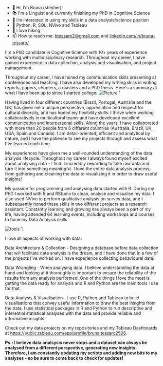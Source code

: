 - :rainbow: Hi, I’m Bruna (she/her)!
- :books: I'm a Linguist and currently finishing my PhD in Cognitive Science
- 👀 I’m interested in using my skills in a data analysis/science position
- 🌱 Python, R, SQL, NVivo and Tableau
- :hiking_boot: I love hiking
- 📫 How to reach me: btessaro2@gmail.com and [linkedin.com/in/bruna-tessaro/](https://www.linkedin.com/in/bruna-tessaro/)


I'm a PhD candidate in Cognitive Science with 10+ years of experience working with multidisciplinary research. Throughout my career, I have gained experience in data collection, analysis and visualisation, and project management. 

Throughout my career, I have honed my communication skills presenting at conferences and teaching. I have also developed my writing skills in writing reports, papers, chapters, a masters and a PhD thesis. Here's a summary at what I have been up to since I started college:
![Picture 1](https://github.com/btessaro/btessaro/assets/68346837/28437302-0a0a-4a6d-babd-48ed3a3d8604)


Having lived in four different countries (Brazil, Portugal, Australia and the UK) has given me a unique perspective, appreciation and respect for cultural diversity, and has honed my flexibility skills. I thrive when working collaboratively in multicultural teams and have developed excellent communication and interpersonal skills.  Along the years, I have collaborated with more than 20 people from 6 different countries (Australia, Brazil, UK, USA, Spain and Canada). I am detail-oriented, efficient and analytical by nature, and I have the patience to see my projects through and assess what I've learned each time.

My experiences have given me a well-rounded understanding of the data analysis lifecycle. Throughout my career I always found myself excited about analysing data - I find it incredibly rewarding to take raw data and turn it into something meaningful. I love the entire data analysis process, from gathering and cleaning the data to visualizing it in order to draw useful insights!

My passion for programming and analysing data started with R. During my PhD I worked with R and RStudio to clean, analyse and visualise my data. I also used NVivo to perform qualitative analysis on survey data, and I subsequently honed these skills in two different projects as a research assistant.
Constantly learning and growing has always been a part of my life, having attended 64 learning events, including workshops and courses to hone my Data Analysis skills:

![tools 1](https://github.com/btessaro/btessaro/assets/68346837/a8103f84-27b1-4bf7-97e6-10dcec5917c0).

I love all aspects of working with data:

Data Architecture & Collection - Designing a database before data collection that will facilitate data analysis is the dream, and I have done that in a few of the projects I've worked on. I have experience collecting behavioural data.

Data Wrangling - When analysing data, I believe understanding the data at hand and looking at it thoroughly is important to ensure the reliability of the results from any analysis performed. One of the things I love the most is getting the data ready for analysis and R and Python are the main tools I use for that. 

Data Analysis & Visualisation - I use R, Python and Tableau to build visualisations that convey useful information to draw the best insights from the data. I use statistical packages in R and Python to run descriptive and inferential statistical analyses with the data and provide reliable and informative insights.  

Check out my data projects on my repositories and my Tableau Dashboards at https://public.tableau.com/app/profile/bruna.tessaro2596. 

**Ps.: I believe data analsysis never stops and a dataset can always be analysed from a different perspective, generating new insights. Therefore, I am constantly updating my scripts and adding new bits to my analyses - so be sure to come back to check for updates!**

<!---
btessaro/btessaro is a ✨ special ✨ repository because its `README.md` (this file) appears on your GitHub profile.
You can click the Preview link to take a look at your changes.
--->
